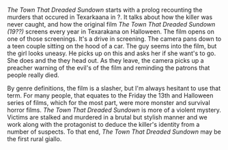 _The Town That Dreaded Sundown_ starts with a prolog recounting the murders that occured in Texarkaana in ?. It talks about how the killer was never caught, and how the original film _The Town That Dreaded Sundown (19??)_ screens every year in Texarakana on Halloween. The film opens on one of those screenings. It's a drive in screening. The camera pans down to a teen couple sitting on the hood of a car. The guy seems into the film, but the girl looks uneasy. He picks up on this and asks her if she want's to go. She does and the they head out. As they leave, the camera picks up a preacher warning of the evil's of the film and reminding the patrons that people really died.

By genre definitions, the film is a slasher, but I'm always hesitant to use that term. For many people, that equates to the Friday the 13th and Halloween series of films, which for the most part, were more monster and survival horror films. _The Town That Dreaded Sundown_ is more of a violent mystery. Victims are stalked and murdered in a brutal but stylish manner and we work along with the protagonist to deduce the killer's identity from a number of suspects. To that end, _The Town That Dreaded Sundown_ may be the first rural giallo.

